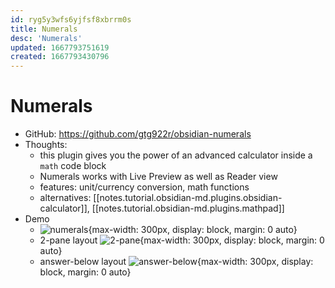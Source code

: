 ```yaml
---
id: ryg5y3wfs6yjfsf8xbrrm0s
title: Numerals
desc: 'Numerals'
updated: 1667793751619
created: 1667793430796
---
```

# Numerals 

- GitHub: https://github.com/gtg922r/obsidian-numerals
- Thoughts:
    - this plugin gives you the power of an advanced calculator inside a `math` code block
    - Numerals works with Live Preview as well as Reader view
    - features: unit/currency conversion, math functions
    - alternatives: [[notes.tutorial.obsidian-md.plugins.obsidian-calculator]], [[notes.tutorial.obsidian-md.plugins.mathpad]]
- Demo
    - ![numerals](https://user-images.githubusercontent.com/1195174/200186757-a71b5e7a-df96-4350-b6a4-366d758e696d.png){max-width: 300px, display: block, margin: 0 auto}
    - 2-pane layout ![2-pane](https://user-images.githubusercontent.com/1195174/200186692-0b6a0a7b-3f77-47f8-887f-d7d333b53967.png){max-width: 300px, display: block, margin: 0 auto}
    - answer-below layout ![answer-below](https://user-images.githubusercontent.com/1195174/200186929-8e5bf0de-ab1e-47d0-a3f3-cf5164136c62.png){max-width: 300px, display: block, margin: 0 auto}